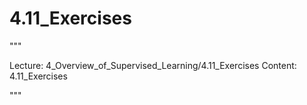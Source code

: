 # 4.11_Exercises

"""

Lecture: 4_Overview_of_Supervised_Learning/4.11_Exercises
Content: 4.11_Exercises

"""

